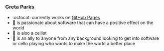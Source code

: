 ### Greta Parks
- :octocat: currently works on [GitHub Pages](https://pages.github.com/)
- :revolving_hearts: is passionate about software that can have a positive effect on the world
- :musical_note: is also a cellist
- :open_hands: is an ally to anyone from any background looking to get into software or cello playing who wants to make the world a better place
